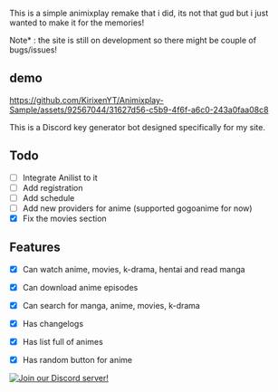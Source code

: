 This is a simple animixplay remake that i did, its not that gud but i just wanted to make it for the memories!

Note* : 
the site is still on development so there might be couple of bugs/issues!

## demo
https://github.com/KirixenYT/Animixplay-Sample/assets/92567044/31627d56-c5b9-4f6f-a6c0-243a0faa08c8

This is a Discord key generator bot designed specifically for my site. 

## Todo
- [ ] Integrate Anilist to it
- [ ] Add registration
- [ ] Add schedule
- [ ] Add new providers for anime (supported gogoanime for now)
- [x] Fix the movies section

## Features
- [x] Can watch anime, movies, k-drama, hentai and read manga
- [x] Can download anime episodes
- [x] Can search for manga, anime, movies, k-drama
- [x] Has changelogs
- [x] Has list full of animes
- [x] Has random button for anime


[![Join our Discord server!](https://invidget.switchblade.xyz/BgTWqFnEss)](https://discord.gg/BgTWqFnEss)

